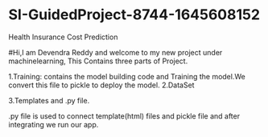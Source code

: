 # SI-GuidedProject-8744-1645608152
Health Insurance Cost Prediction

#Hi,I am Devendra Reddy and welcome to my new project under machinelearning,
This Contains three parts of Project.

1.Training: contains the model building code and Training the model.We convert this file to pickle to deploy the model.
2.DataSet

3.Templates and .py file.

.py file is used to connect template(html) files and pickle file and after integrating we run our app.
